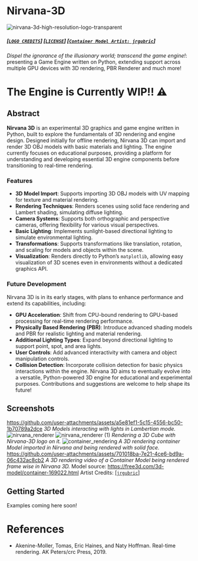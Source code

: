 # Nirvana-3D
![nirvana-3d-high-resolution-logo-transparent](https://github.com/user-attachments/assets/ed1438f3-f74d-424c-b770-0ef1b60a0346)
##### [[`LOGO CREDITS`]](https://logo.com) [[`LICENSE`]](https://github.com/abhaskumarsinha/Nirvana-3D/blob/main/LICENSE) [[`Container Model Artist: jrgubric`]](https://free3d.com/user/jrgubric)
*Dispel the ignorance of the illusionary world; transcend the game engine!*: presenting a Game Engine written on Python, extending support across multiple GPU devices with 3D rendering, PBR Renderer and much more!
# The Engine is Currently WIP!! ⚠️

## Abstract
**Nirvana 3D** is an experimental 3D graphics and game engine written in Python, built to explore the fundamentals of 3D rendering and engine design. Designed initially for offline rendering, Nirvana 3D can import and render 3D OBJ models with basic materials and lighting. The engine currently focuses on educational purposes, providing a platform for understanding and developing essential 3D engine components before transitioning to real-time rendering.
### Features
- **3D Model Import**: Supports importing 3D OBJ models with UV mapping for texture and material rendering.
- **Rendering Techniques**: Renders scenes using solid face rendering and Lambert shading, simulating diffuse lighting.
- **Camera Systems**: Supports both orthographic and perspective cameras, offering flexibility for various visual perspectives.
- **Basic Lighting**: Implements sunlight-based directional lighting to simulate environmental lighting.
- **Transformations**: Supports transformations like translation, rotation, and scaling for models and objects within the scene.
- **Visualization**: Renders directly to Python’s `matplotlib`, allowing easy visualization of 3D scenes even in environments without a dedicated graphics API.
### Future Development
Nirvana 3D is in its early stages, with plans to enhance performance and extend its capabilities, including:

- **GPU Acceleration**: Shift from CPU-bound rendering to GPU-based processing for real-time rendering performance.
- **Physically Based Rendering (PBR)**: Introduce advanced shading models and PBR for realistic lighting and material rendering.
- **Additional Lighting Types**: Expand beyond directional lighting to support point, spot, and area lights.
- **User Controls**: Add advanced interactivity with camera and object manipulation controls.
- **Collision Detection**: Incorporate collision detection for basic physics interactions within the engine.
Nirvana 3D aims to eventually evolve into a versatile, Python-powered 3D engine for educational and experimental purposes. Contributions and suggestions are welcome to help shape its future!

## Screenshots
https://github.com/user-attachments/assets/a5e81ef1-5c15-4556-bc50-1b70789a2dce
*3D Models interacting with lights in Lambertian mode.*
![nirvana_renderer](https://github.com/user-attachments/assets/3cf0f478-010d-47b7-9864-de012877af18)
![nirvana_renderer (1)](https://github.com/user-attachments/assets/dec865a0-f39e-484b-945b-ffa407046d82)
*Rendering a 3D Cube with Nirvana-3D logo on it.*
![container_rendering](https://github.com/user-attachments/assets/f2173d4f-0cd1-47a6-9b93-fe6dfb07f883)
*A 3D rendering container Model imported in Nirvana and being rendered with solid face.*
https://github.com/user-attachments/assets/701018ba-7e21-4ce6-bd9a-06c432ac8cb2
*A 3D rendering video of a Container Model being rendered frame wise in Nirvana 3D.*
Model source: https://free3d.com/3d-model/container-169022.html
Artist Credits: [[`jrgubric`]](https://free3d.com/user/jrgubric)

## Getting Started

Examples coming here soon!

# References
- Akenine-Moller, Tomas, Eric Haines, and Naty Hoffman. Real-time rendering. AK Peters/crc Press, 2019.





